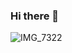 ### Hi there 👋

<!--
**dominicmazvimavi/dominicmazvimavi** is a ✨ _special_ ✨ repository because its `README.md` (this file) appears on your GitHub profile.

Here are some ideas to get you started:

- 🔭 I’m currently working on ...
- 🌱 I’m currently learning ...
- 👯 I’m looking to collaborate on ...
- 🤔 I’m looking for help with ...
- 💬 Ask me about ...
- 📫 How to reach me: ...
- 😄 Pronouns: ...
- ⚡ Fun fact: ...
-->
![IMG_7322](https://user-images.githubusercontent.com/108299925/180872309-d0c950b0-7e9e-4e18-8b8b-29f9664963e3.jpg)
